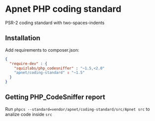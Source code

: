 Apnet PHP coding standard
=========================

PSR-2 coding standard with two-spaces-indents

Installation
------------

Add requirements to composer.json:

``` json
{
  "require-dev" : {
    "squizlabs/php_codesniffer" : "~1.5,<2.0"
    "apnet/coding-standard" : "~1.5"
  }
}
```

Getting PHP_CodeSniffer report
------------------------------

Run `phpcs --standard=vendor/apnet/coding-standard/src/Apnet src` to analize code inside `src`
